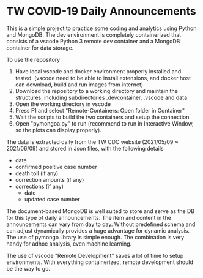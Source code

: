 # TW COVID-19 Daily Announcements

This is a simple project to practice some coding and analytics using Python and MongoDB. The dev environment is completely containerized that consists of a vscode Python 3 remote dev container and a MongoDB container for data storage.

To use the repository
1. Have local vscode and docker environment properly installed and tested. (vscode need to be able to install extensions, and docker host can download, build and run images from internet)
2. Download the repository to a working directory and maintain the structures, including subdirectories .devcontainer, .vscode and data
3. Open the working directory in vscode
4. Press F1 and select "Remote-Containers: Open folder in Container"
5. Wait the scripts to build the two containers and setup the connection
6. Open "pymongoa.py" to run (recommend to run in Interactive Window, so the plots can display properly).

The data is extracted daily from the TW CDC website (2021/05/09 ~ 2021/06/09) and stored in Json files, with the following details 
- date
- confirmed positive case number
- death toll (if any)
- correction amounts (if any)
- corrections (if any)
    - date
    - updated case number

The document-based MongoDB is well suited to store and serve as the DB for this type of daily announcements. The item and content in the announcements can vary from day to day. Without predefined schema and can adjust dynamically provides a huge advantage for dynamic analysis. The use of pymongo library is simple enough. The combination is very handy for adhoc analysis, even machine learning.

The use of vscode "Remote Development" saves a lot of time to setup environments. With everything containerized, remote development should be the way to go.